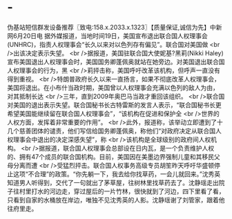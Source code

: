 # -
伪基站短信群发设备推荐〖致电:158.x.2033.x.1323〗【质量保证,诚信为先】中新网6月20日电 据外媒报道，当地时间19日，美国宣布退出联合国人权理事会(UNHRC)，指责人权理事会“长久以来对以色列存有偏见”。联合国对美国做 &lt;br />出该决定表示失望。 &lt;br />据报道，美国驻联合国大使妮基?黑莉(Nikki Haley)宣布美国退出人权理事会时，美国国务卿蓬佩奥就站在她旁边。对美国退出联合国人权理事会的行为，黑 &lt;br />莉抨击称，美国呼吁改革该机构，但呼声一直没有得到重视。 &lt;br />特朗普政府长久以来一直扬言，如果不彻底改革人权理事会，美国将退出。在小布什当政时期，美国曾以人权理事会充满以色列的敌人为由， 对其抵制长达 &lt;br />三年，直到2009年奥巴马当政才重回该组织。 &lt;br />联合国对美国的退出表示失望。联合国秘书长古特雷斯的发言人表示，“联合国秘书长更希望美国能继续留在联合国人权理事会”，“该机构在促进和保护全 &lt;br />世界的人权方面，发挥着非常重要的作用”。 &lt;br />此外，报道称，该举动立即遭到了十几个慈善团体的谴责，他们写信给国务卿蓬佩奥，称他们“对政府决定从联合国人权理事会中退出的决定深感失望”，称 &lt;br />该机构是全球级别的政府间人权机构。 &lt;br />据报道，联合国人权理事会总部设在日内瓦，是一个负责维护人权的、拥有47个成员的联合国机构。目前，美国因在美墨边界强制儿童和其移民父母分离而遭 &lt;br />受猛烈抨击。联合国人权事务高级专员胡笙昨天呼吁华盛顿停止这项“不合理”的政策。“你先躺一下，我去给你找草药，一会儿就回来。”沈秀英知道男人听得到，交代了一句就出了茅草屋，往树林里找草药去了。沈静瑶走出院子往村里打水的河边走，穿过屋后的一片竹林，很快就到了河边，四下里看了看，只看到自家的水桶放在岸边，唯独不见沈秀英的人影。沈静瑶谢了刘管家，跟着他往府里走。
